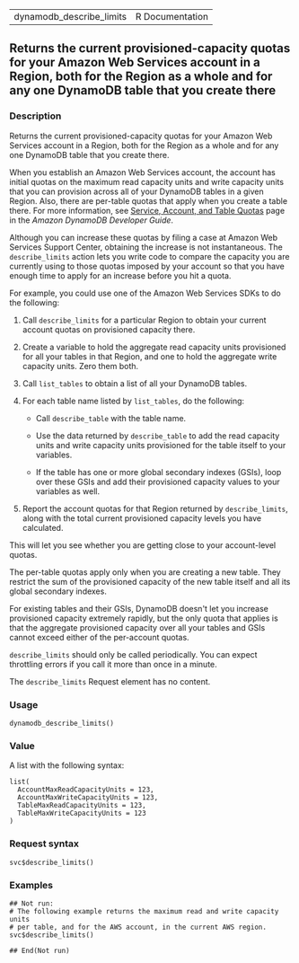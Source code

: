 <table style="width: 100%;">
<tbody>
<tr class="odd">
<td>dynamodb_describe_limits</td>
<td style="text-align: right;">R Documentation</td>
</tr>
</tbody>
</table>

## Returns the current provisioned-capacity quotas for your Amazon Web Services account in a Region, both for the Region as a whole and for any one DynamoDB table that you create there

### Description

Returns the current provisioned-capacity quotas for your Amazon Web
Services account in a Region, both for the Region as a whole and for any
one DynamoDB table that you create there.

When you establish an Amazon Web Services account, the account has
initial quotas on the maximum read capacity units and write capacity
units that you can provision across all of your DynamoDB tables in a
given Region. Also, there are per-table quotas that apply when you
create a table there. For more information, see [Service, Account, and
Table
Quotas](https://docs.aws.amazon.com/amazondynamodb/latest/developerguide/ServiceQuotas.html)
page in the *Amazon DynamoDB Developer Guide*.

Although you can increase these quotas by filing a case at Amazon Web
Services Support Center, obtaining the increase is not instantaneous.
The `describe_limits` action lets you write code to compare the capacity
you are currently using to those quotas imposed by your account so that
you have enough time to apply for an increase before you hit a quota.

For example, you could use one of the Amazon Web Services SDKs to do the
following:

1.  Call `describe_limits` for a particular Region to obtain your
    current account quotas on provisioned capacity there.

2.  Create a variable to hold the aggregate read capacity units
    provisioned for all your tables in that Region, and one to hold the
    aggregate write capacity units. Zero them both.

3.  Call `list_tables` to obtain a list of all your DynamoDB tables.

4.  For each table name listed by `list_tables`, do the following:

    -   Call `describe_table` with the table name.

    -   Use the data returned by `describe_table` to add the read
        capacity units and write capacity units provisioned for the
        table itself to your variables.

    -   If the table has one or more global secondary indexes (GSIs),
        loop over these GSIs and add their provisioned capacity values
        to your variables as well.

5.  Report the account quotas for that Region returned by
    `describe_limits`, along with the total current provisioned capacity
    levels you have calculated.

This will let you see whether you are getting close to your
account-level quotas.

The per-table quotas apply only when you are creating a new table. They
restrict the sum of the provisioned capacity of the new table itself and
all its global secondary indexes.

For existing tables and their GSIs, DynamoDB doesn't let you increase
provisioned capacity extremely rapidly, but the only quota that applies
is that the aggregate provisioned capacity over all your tables and GSIs
cannot exceed either of the per-account quotas.

`describe_limits` should only be called periodically. You can expect
throttling errors if you call it more than once in a minute.

The `describe_limits` Request element has no content.

### Usage

    dynamodb_describe_limits()

### Value

A list with the following syntax:

    list(
      AccountMaxReadCapacityUnits = 123,
      AccountMaxWriteCapacityUnits = 123,
      TableMaxReadCapacityUnits = 123,
      TableMaxWriteCapacityUnits = 123
    )

### Request syntax

    svc$describe_limits()

### Examples

    ## Not run: 
    # The following example returns the maximum read and write capacity units
    # per table, and for the AWS account, in the current AWS region.
    svc$describe_limits()

    ## End(Not run)
